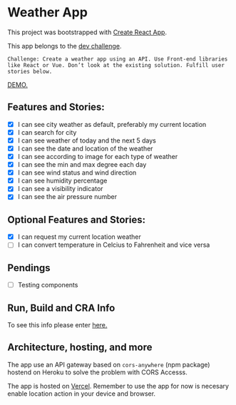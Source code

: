 # Weather App

This project was bootstrapped with [Create React App](https://github.com/facebook/create-react-app).

This app belongs to the [dev challenge](https://devchallenges.io/challenges/mM1UIenRhK808W8qmLWv).

```
Challenge: Create a weather app using an API. Use Front-end libraries like React or Vue. Don’t look at the existing solution. Fulfill user stories below.
```
[DEMO.](https://weather-app-sigma-two.vercel.app/)

## Features and Stories:
- [x] I can see city weather as default, preferably my current location
- [x] I can search for city
- [x] I can see weather of today and the next 5 days
- [x] I can see the date and location of the weather
- [x] I can see according to image for each type of weather
- [x] I can see the min and max degree each day
- [x] I can see wind status and wind direction
- [x] I can see humidity percentage
- [x] I can see a visibility indicator
- [x] I can see the air pressure number

## Optional Features and Stories:
- [x] I can request my current location weather
- [ ] I can convert temperature in Celcius to Fahrenheit and vice versa

## Pendings
- [ ] Testing components

## Run, Build and CRA Info
To see this info please enter [here.](./doc/CRAInfo.md)

## Architecture, hosting, and more
The app use an API gateway based on `cors-anywhere` (npm package) hostend on Heroku to solve the problem with CORS Accesss.

The app is hosted on [Vercel](https://weather-app-sigma-two.vercel.app/). Remember to use the app for now is necesary enable location action in your device and browser.